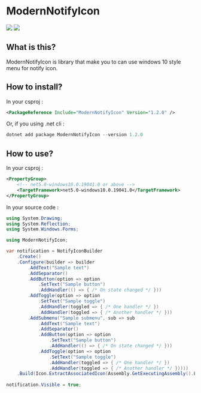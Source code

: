# ModernNotifyIcon

![](https://img.shields.io/badge/C%23-239120?style=for-the-badge&logo=c-sharp&logoColor=white)
[![](https://img.shields.io/badge/NuGet-004880?style=for-the-badge&logo=nuget&logoColor=white)](https://www.nuget.org/packages/ModernNotifyIcon/)

## What is this?

ModernNotifyIcon is library that make you to can use windows 10 style menu for notify icon.

## How to install?

In your csproj :
```xml
<PackageReference Include="ModernNotifyIcon" Version="1.2.0" />
```

Or, if you using .net cli :
```powershell
dotnet add package ModernNotifyIcon --version 1.2.0
```

## How to use?

In your csproj :
```xml
<PropertyGroup>
    <!-- net5.0-windows10.0.19041.0 or above -->
    <TargetFramework>net5.0-windows10.0.19041.0</TargetFramework>
</PropertyGroup>
```

In your source code :
```c#
using System.Drawing;
using System.Reflection;
using System.Windows.Forms;

using ModernNotifyIcon;

var notification = NotifyIconBuilder
	.Create()
	.Configure(builder => builder
		.AddText("Sample text")
		.AddSeparator()
		.AddButton(option => option
			.SetText("Sample button")
			.AddHandler(() => { /* On state changed */ }))
		.AddToggle(option => option
			.SetText("Sample toggle")
			.AddHandler(toggled => { /* One handler */ })
			.AddHandler(toggled => { /* Another handler */ }))
		.AddSubmenu("Sample submenu", sub => sub
			.AddText("Sample text")
			.AddSeparator()
			.AddButton(option => option
				.SetText("Sample button")
				.AddHandler(() => { /* On state changed */ }))
			.AddToggle(option => option
				.SetText("Sample toggle")
				.AddHandler(toggled => { /* One handler */ })
				.AddHandler(toggled => { /* Another handler */ }))))
	.Build(Icon.ExtractAssociatedIcon(Assembly.GetExecutingAssembly().Location)!);
    
notification.Visible = true;
```